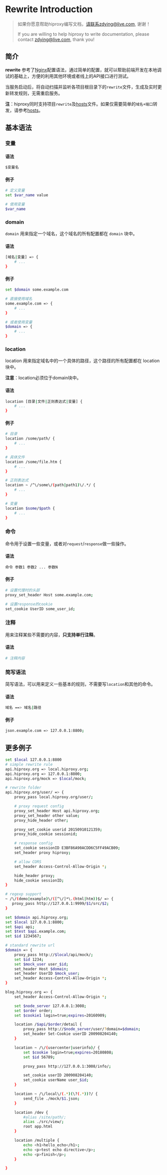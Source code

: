 # Rewrite Introduction

> 如果你愿意帮助hiproxy编写文档，请联系zdying@live.com, 谢谢！
>
> If you are willing to help hiproxy to write documentation, please contact zdying@live.com, thank you!

## 简介

**rewrite** 参考了[Nginx][Nginx]配置语法，通过简单的配置，就可以帮助前端开发在本地调试的基础上，方便的利用其他环境或者线上的API接口进行测试。

当服务启动后，将自动扫描并监听各项目根目录下的`rewrite`文件，生成及实时更新转发规则，无需重启服务。

**注**：hiproxy同时支持项目`rewrite`及[hosts][hosts]文件。如果仅需要简单的`域名+端口`转发，请参考[hosts][hosts]。

## 基本语法

### 变量

#### 语法
```bash
$变量名
```
#### 例子

```bash
# 定义变量
set $var_name value

# 使用变量
$var_name
```
### domain

`domain` 用来指定一个域名，这个域名的所有配置都在 `domain` 块中。

#### 语法

```bash
[域名|变量] => {
    # ...
}
```
#### 例子

```bash
set $domain some.example.com

# 直接使用域名
some.example.com => {
    # ...
}

# 或者使用变量
$domain => {
    # ...
}
```
### location

location 用来指定域名中的一个具体的路径，这个路径的所有配置都在 location 块中。

**注意**：location必须位于domain块中。

#### 语法

```bash
location [目录|文件|正则表达式|变量] {
    # ...
}
```
#### 例子

```bash
# 目录
location /some/path/ {
    # ...
}

# 具体文件
location /some/file.htm {
    # ...
}

# 正则表达式
location ~ /^\/some\/(path|path1)\/.*/ {
    # ...
}

# 变量
location $some/$path {
    # ...
}
```
### 命令

命令用于设置一些变量，或者对`request`\/`response`做一些操作。

#### 语法

```bash
命令 参数1 参数2 ... 参数N
```

#### 例子

```bash
# 设置代理时的头部
proxy_set_header Host some.example.com;

# 设置response的cookie
set_cookie UserID some_user_id;
```

### 注释

用来注释某些不需要的内容，**只支持单行注释**。

#### 语法

```bash
# 注释内容
```

### 简写语法

简写语法，可以用来定义一些基本的规则，不需要写`location`和其他的命令。

#### 语法

```bash
域名 ==> 域名|路径
```

#### 例子

```bash
json.example.com => 127.0.0.1:8800;
```

## 更多例子

```bash
set $local 127.0.0.1:8800
# simple rewrite rule
api.hiproxy.org => local.hiproxy.org;
api.hiproxy.org => 127.0.0.1:8800;
api.hiproxy.org/mock => $local/mock;
```

```bash
# rewrite folder
api.hiproxy.org/user/ => {
    proxy_pass local.hiproxy.org/user/;

    # proxy request config
    proxy_set_header Host api.hiproxy.org;
    proxy_set_header other value;
    proxy_hide_header other;

    proxy_set_cookie userid 20150910121359;
    proxy_hide_cookie sessionid;

    # response config
    set_cookie sessionID E3BF86A90ACDD6C5FF49ACB09;
    set_header proxy hiproxy;

    # allow CORS
    set_header Access-Control-Allow-Origin *;

    hide_header proxy;
    hide_cookie sessionID;
}
```

```bash
# regexp support
~ /\/(demo|example)\/([^\/]*\.(html|htm))$/ => {
   proxy_pass http://127.0.0.1:9999/$1/src/$2;
}
```

```bash
set $domain api.hiproxy.org;
set $local 127.0.0.1:8800;
set $api api;
set $test $api.example.com;
set $id 1234567;

# standard rewrite url
$domain => {
    proxy_pass http://$local/api/mock/;
    set $id 1234;
    set $mock_user user_$id;
    set_header Host $domain;
    set_header UserID $mock_user;
    set_header Access-Control-Allow-Origin *;
}

blog.hiproxy.org => {
    set_header Access-Control-Allow-Origin *;

    set $node_server 127.0.0.1:3008;
    set $order order;
    set $cookie1 login=true;expires=20160909;

    location /$api/$order/detail {
        proxy_pass http://$node_server/user/?domain=$domain;
        set_header Set-Cookie userID 200908204140;
    }

    location ~ /\/(usercenter|userinfo)/ {
        set $cookie login=true;expires=20180808;
        set $id 56789;

        proxy_pass http://127.0.0.1:3008/info/;

        set_cookie userID 200908204140;
        set_cookie userName user_$id;
    }

    location ~ /\/local\/(.*)(\?(.*))?/ {
        send_file ./mock/$1.json;
    }

    location /dev {
        #alias /site/path/;
        alias ./src/view/;
        root app.html
    }

    location /multiple {
        echo <h1>hello_echo</h1>;
        echo <p>test echo directive</p>;
        echo <p>finish</p>;
    }

}
```


[hosts]: https://github.com/hiproxy/hiproxy/blob/master/docs/configuration/hosts.md
[Nginx]: http://nginx.org/en/docs/
